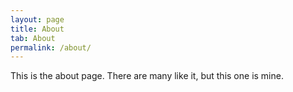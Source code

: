 ```yaml
---
layout: page
title: About
tab: About
permalink: /about/
---
```


This is the about page. There are many like it, but this one is mine.
